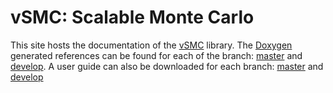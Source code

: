 # vSMC: Scalable Monte Carlo

This site hosts the documentation of the [vSMC][vSMC] library. The
[Doxygen][Doxygen] generated references can be found for each of the branch:
[master][master_ref] and [develop][develop_ref]. A user guide can also be
downloaded for each branch: [master][master_usr] and [develop][develop_usr]

[Doxygen]: http://www.stack.nl/~dimitri/doxygen/manual.html
[develop_ref]: http://zhouyan.github.io/vSMCDoc/develop
[develop_usr]: http://zhouyan.github.io/vSMCDoc/develop/user_guide.pdf
[master_ref]: http://zhouyan.github.io/vSMCDoc/master
[master_usr]: http://zhouyan.github.io/vSMCDoc/master/user_guide.pdf
[vSMC]: https://github.com/zhouyan/vSMC
